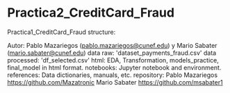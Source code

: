 # Practica2_CreditCard_Fraud



Practica1_CreditCard_Fraud structure:

Autor: Pablo Mazariegos (pablo.mazariegos@cunef.edu) y Mario Sabater (mario.sabater@cunef.edu)
data raw: 'dataset_payments_fraud.csv'
data processed: 'df_selected.csv'
html: EDA, Transformation, models_practice, final_model in html format.
notebooks: Jupyter notebook and environment.
references: Data dictionaries, manuals, etc.
repository: 
Pablo Mazariegos https://github.com/Mazatronic
Mario Sabater https://github.com/msabater1